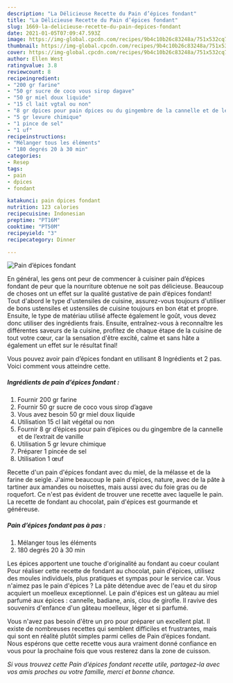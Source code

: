```yaml
---
description: "La Délicieuse Recette du Pain d’épices fondant"
title: "La Délicieuse Recette du Pain d’épices fondant"
slug: 1669-la-delicieuse-recette-du-pain-depices-fondant
date: 2021-01-05T07:09:47.593Z
image: https://img-global.cpcdn.com/recipes/9b4c10b26c83248a/751x532cq70/pain-depices-fondant-photo-principale-de-la-recette.jpg
thumbnail: https://img-global.cpcdn.com/recipes/9b4c10b26c83248a/751x532cq70/pain-depices-fondant-photo-principale-de-la-recette.jpg
cover: https://img-global.cpcdn.com/recipes/9b4c10b26c83248a/751x532cq70/pain-depices-fondant-photo-principale-de-la-recette.jpg
author: Ellen West
ratingvalue: 3.8
reviewcount: 8
recipeingredient:
- "200 gr farine"
- "50 gr sucre de coco vous sirop dagave"
- "50 gr miel doux liquide"
- "15 cl lait vgtal ou non"
- "8 gr dpices pour pain dpices ou du gingembre de la cannelle et de lextrait de vanille"
- "5 gr levure chimique"
- "1 pince de sel"
- "1 uf"
recipeinstructions:
- "Mélanger tous les éléments"
- "180 degrés 20 à 30 min"
categories:
- Resep
tags:
- pain
- dpices
- fondant

katakunci: pain dpices fondant 
nutrition: 123 calories
recipecuisine: Indonesian
preptime: "PT16M"
cooktime: "PT50M"
recipeyield: "3"
recipecategory: Dinner

---
```



![Pain d’épices fondant](https://img-global.cpcdn.com/recipes/9b4c10b26c83248a/751x532cq70/pain-depices-fondant-photo-principale-de-la-recette.jpg)

En général, les gens ont peur de commencer à cuisiner pain d’épices fondant de peur que la nourriture obtenue ne soit pas délicieuse. Beaucoup de choses ont un effet sur la qualité gustative de pain d’épices fondant! Tout d'abord le type d'ustensiles de cuisine, assurez-vous toujours d'utiliser de bons ustensiles et ustensiles de cuisine toujours en bon état et propre. Ensuite, le type de matériau utilisé affecte également le goût, vous devez donc utiliser des ingrédients frais. Ensuite, entraînez-vous à reconnaître les différentes saveurs de la cuisine, profitez de chaque étape de la cuisine de tout votre cœur, car la sensation d'être excité, calme et sans hâte a également un effet sur le résultat final!

<!--inarticleads1-->

Vous pouvez avoir pain d’épices fondant en utilisant 8 Ingrédients et 2 pas. Voici comment vous atteindre cette.

##### Ingrédients de pain d’épices fondant :

1. Fournir 200 gr farine
1. Fournir 50 gr sucre de coco vous sirop d’agave
1. Vous avez besoin 50 gr miel doux liquide
1. Utilisation 15 cl lait végétal ou non
1. Fournir 8 gr d’épices pour pain d’épices ou du gingembre de la cannelle et de l’extrait de vanille
1. Utilisation 5 gr levure chimique
1. Préparer 1 pincée de sel
1. Utilisation 1 œuf


Recette d&#39;un pain d&#39;épices fondant avec du miel, de la mélasse et de la farine de seigle. J&#39;aime beaucoup le pain d&#39;épices, nature, avec de la pâte à tartiner aux amandes ou noisettes, mais aussi avec du foie gras ou de roquefort. Ce n&#39;est pas évident de trouver une recette avec laquelle le pain. La recette de fondant au chocolat, pain d&#39;épices est gourmande et généreuse. 

<!--inarticleads2-->

##### Pain d’épices fondant pas à pas :

1. Mélanger tous les éléments
1. 180 degrés 20 à 30 min


Les épices apportent une touche d&#39;originalité au fondant au coeur coulant Pour réaliser cette recette de fondant au chocolat, pain d&#39;épices, utilisez des moules individuels, plus pratiques et sympas pour le service car. Vous n&#39;aimez pas le pain d&#39;épices ? La pâte détendue avec de l&#39;eau et du sirop acquiert un moelleux exceptionnel. Le pain d&#39;épices est un gâteau au miel parfumé aux épices : cannelle, badiane, anis, clou de girofle. Il ravive des souvenirs d&#39;enfance d&#39;un gâteau moelleux, léger et si parfumé. 

<!--inarticleads1-->

<p>
Vous n'avez pas besoin d'être un pro pour préparer un excellent plat. Il existe de nombreuses recettes qui semblent difficiles et frustrantes, mais qui sont en réalité plutôt simples parmi celles de Pain d’épices fondant. Nous espérons que cette recette vous aura vraiment donné confiance en vous pour la prochaine fois que vous resterez dans la zone de cuisson.
</p>

<p>
<i>Si vous trouvez cette Pain d’épices fondant recette utile, partagez-la avec vos amis proches ou votre famille, merci et bonne chance.</i>
</p>
